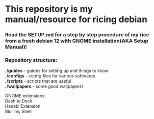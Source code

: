 # This repository is my manual/resource for ricing debian

### Read the SETUP.md for a step by step procedure of my rice from a fresh debian 12 with GNOME installation(AKA Setup Manual)!

### Repository structure:
**./guides** - guides for setting up and things to know\
**./configs** - config files for various softwares\
**./scripts** - scripts that are useful\
**./wallpapers** - some good wallpapers!

GNOME extensions:\
	Dash to Dock\
	Hanabi Extension\
	Blur my Shell
